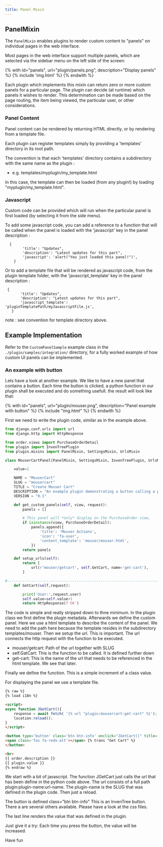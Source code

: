 ```yaml
---
title: Panel Mixin
---
```


## PanelMixin

The `PanelMixin` enables plugins to render custom content to "panels" on individual pages in the web interface.

Most pages in the web interface support multiple panels, which are selected via the sidebar menu on the left side of the screen:

{% with id="panels", url="plugin/panels.png", description="Display panels" %}
{% include 'img.html' %}
{% endwith %}

Each plugin which implements this mixin can return zero or more custom panels for a particular page. The plugin can decide (at runtime) which panels it wishes to render. This determination can be made based on the page routing, the item being viewed, the particular user, or other considerations.

### Panel Content

Panel content can be rendered by returning HTML directly, or by rendering from a template file.


Each plugin can register templates simply by providing a 'templates' directory in its root path.

The convention is that each 'templates' directory contains a subdirectory with the same name as the plugin :
  * e.g. templates/myplugin/my_template.html


In this case, the template can then be loaded (from any plugin!) by loading "myplugin/my_template.html".
    
    

### Javascript

Custom code can be provided which will run when the particular panel is first loaded (by selecting it from the side menu).

To add some javascript code, you can add a reference to a function that will be called when the panel is loaded with the 'javascript' key in the panel description :
```
  {
        'title': "Updates",
        'description': "Latest updates for this part",
        'javascript': 'alert("You just loaded this panel!")',
    }
```

Or to add a template file that will be rendered as javascript code, from the plugin template folder, with the 'javascript_template' key in the panel description :
 ```
  {
        'title': "Updates",
        'description': "Latest updates for this part",
        'javascript_template': 'pluginTemplatePath/myJavascriptFile.js',
    }
```
note : see convention for template directory above.
    
## Example Implementation

Refer to the `CustomPanelSample` example class in the `./plugin/samples/integration/` directory, for a fully worked example of how custom UI panels can be implemented.

### An example with button 

Lets have a look at another example. We like to have a new panel that contains a button. 
Each time the button is clicked, a python function in our plugin shall be executed and
do something usefull. the result will look like that:

{% with id="panels", url="plugin/mouser.png", description="Panel example with button" %} {% include "img.html" %} {% endwith %}

First we need to write the plugin code, similar as in the example above. 

```python
from django.conf.urls import url
from django.http import HttpResponse

from order.views import PurchaseOrderDetail
from plugin import InvenTreePlugin
from plugin.mixins import PanelMixin, SettingsMixin, UrlsMixin

class MouserCartPanel(PanelMixin, SettingsMixin, InvenTreePlugin, UrlsMixin):

    value=1

    NAME = "MouserCart"
    SLUG = "mousercart"
    TITLE = "Create Mouser Cart"
    DESCRIPTION = "An example plugin demonstrating a button calling a python function."
    VERSION = "0.1"

    def get_custom_panels(self, view, request):
        panels = []

        # This panel will *only* display on the PurchaseOrder view,
        if isinstance(view, PurchaseOrderDetail):
            panels.append({
                'title': 'Mouser Actions',
                'icon': 'fa-user',
                'content_template': 'mouser/mouser.html',
            })
        return panels

    def setup_urls(self):
        return [
            url(r'mouser/getcart', self.GetCart, name='get-cart'),
        ]

#----------------------------------------------------------------------------
    def GetCart(self,request):

        print('User:',request.user)
        self.value=self.value+1
        return HttpResponse(f'OK')


```

The code is simple and really stripped down to thne minimum. In the plugin class we first define the plugin metadata. 
Afterwards we define the custom panel. Here we use a html template to describe the content of the panel. We need to 
add the path here because the template resides in the subdirectory templates/mouser.
Then we setup the url. This is important. The url connects the http request with the function to be executed. 

 * mouser/getcart: Path of the url together with SLUG
 * self.GatCart: This is the function to be called. It is defined further down
 * get-cart: This is the name of the url that needs to be referenced in the html template. We see that later.

Finally we define the function. This is a simple increment of a class value. 


For displaying the panel we use a template file. 

```html
{% raw %}
{% load i18n %}

<script>
async function JGetCart(){
    response = await fetch( '{% url "plugin:mousercart:get-cart" %}');
    location.reload();
}
</script>

<button type='button' class='btn btn-info' onclick="JGetCart()" title='{% trans "Get Mouser shopping Cart" %}'>
<span class='fas fa-redo-alt'></span> {% trans "Get Cart" %}
</button>

<br>
{{ order.description }}
{{ plugin.value }}
{% endraw %}
```

We start with a bit of javascript. The function JGetCart just calls the url that has been define in the python code above. 
The url consists of a full path plugin:plugin-name:url-name. The plugin-name is the SLUG that was defined in the plugin code.
Then just a reload.

The button is defined  class="btn btn-info" This is an InvenTree button. There a are several others available. Please
have a look at the css files.

The last line renders the value that was defined in the plugin. 

Just give it a try: Each time you press the button, the value will be increased.

Have fun
